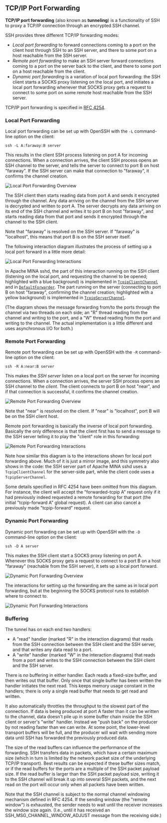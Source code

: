## TCP/IP Port Forwarding

**TCP/IP port forwarding** (also known as **tunneling**) is a functionality of SSH
to proxy a TCP/IP connection through an encrypted SSH channel.

SSH provides three different TCP/IP forwarding modes:

* *Local port forwarding* to forward connections coming to a port on the client host through SSH to an SSH server, and there to some port on a host reachable from the SSH server.
* *Remote port forwarding* to make an SSH server forward connections coming to a port on the server back to the client, and there to some port on a host reachable from the client.
* *Dynamic port forwarding* is a variation of local port forwarding: the SSH client starts a SOCKS proxy listening on the local port, and initiates a local port forwarding whenever that SOCKS proxy gets a request to connect to some port on some remote host reachable from the SSH server.

TCP/IP port forwarding is specified in [RFC 4254](https://tools.ietf.org/html/rfc4254#section-7).

### Local Port Forwarding

Local port forwarding can be set up with OpenSSH with the `-L` command-line option
on the client:

```
ssh -L A:faraway:B server
```

This results in the client SSH process listening on port A for incoming connections.
When a connection arrives, the client SSH process opens an SSH channel to the server,
and tells the server to connect to port B on host "faraway". If the SSH server can
make that connection to "faraway", it confirms the channel creation.

![Local Port Forwarding Overview](./forward_local_overview.svg)

The SSH client then starts reading data from port A and sends it encrypted through
the channel. Any data arriving on the channel from the SSH server is decrypted and
written to port A. The server decrypts any data arriving on its end of the SSH
channel and writes it to port B on host "faraway", and starts reading data from
that port and sends it encrypted through the channel to the SSH client.

Note that "faraway" is resolved on the SSH server. If "faraway" is "localhost",
this means that port B is on the SSH server itself.

The following interaction diagram illustrates the process of setting up a local
port forward in a little more detail:

![Local Port Forwarding Interactions](./forward_local_interaction.svg)

In Apache MINA sshd, the part of this interaction running on the SSH client
(listening on the local port, and requesting the channel to be opened; highlighted
with a blue background) is implemented in [`TcpipClientChannel`](../../sshd-core/src/main/java/org/apache/sshd/common/forward/TcpipClientChannel.java)
and in [`DefaultForwarder`](../../sshd-core/src/main/java/org/apache/sshd/common/forward/DefaultForwarder.java).
The part running on the server (connecting to port B on host "faraway", confirming
the channel creation; highlighted with a yellow background) is implemented in
[`TcpipServerChannel`](../../sshd-core/src/main/java/org/apache/sshd/server/forward/TcpipServerChannel.java).

(The diagram shows the message forwarding from/to the ports through the channel
via two threads on each side; an "R" thread reading from the channel and writing
to the port, and a "W" thread reading from the port and writing to the channel.
The actual implementation is a little different and uses asynchronous I/O for
both.)

### Remote Port Forwarding

Remote port forwarding can be set up with OpenSSH with the `-R` command-line option
on the client:

```
ssh -R A:near:B server
```

This makes the *SSH server* listen on a local port on the server for incoming
connections. When a connection arrives, the server SSH process opens an SSH channel
to the *client*. The client connects to port B on host "near", and if that connection
is successful, it confirms the channel creation.

![Remote Port Forwarding Overview](./forward_remote_overview.svg)

Note that "near" is resolved on the client. If "near" is "localhost", port B will
be on the SSH client host.

Remote port forwarding is basically the inverse of local port forwarding. Basically
the only difference is that the client first has to send a message to the SSH server
telling it to play the "client" role in this forwarding:

![Remote Port Forwarding Interactions](./forward_remote_interaction.svg)

Note how similar this diagram is to the interactions shown for local port forwarding
above. Much of it is just a mirror image, and this symmetry also shows in the code:
the SSH server part of Apache MINA sshd uses a `TcpipClientChannel` for the server-side
part, while the client code uses a `TcpipServerChannel`.

Some details specified in RFC 4254 have been omitted from this diagram. For instance,
the client will accept the "forwarded-tcpip A" request only if it had previously indeed
requested a remote forwarding for that port (the initial "tcpip-forward A" global
request). A client can also cancel a previously made "tcpip-forward" request.

### Dynamic Port Forwarding

Dynamic port forwarding can be set up with OpenSSH with the `-D` command-line option
on the client:

```
ssh -D A server
```

This makes the SSH client start a SOCKS proxy listening on port A. Whenever this SOCKS
proxy gets a request to connect to a port B on a host "faraway" (reachable from the SSH
server), it sets up a local port forward.

![Dynamic Port Forwarding Overview](./forward_dynamic_overview.svg)

The interactions for setting up the forwarding are the same as in local port forwarding,
but at the beginning the SOCKS protocol runs to establish where to connect to.

![Dynamic Port Forwarding Interactions](./forward_dynamic_interaction.svg)

### Buffering

The tunnel has on each end two handlers:

* A "read" handler (marked "R" in the interaction diagrams) that reads from the SSH connection between the SSH client and the SSH server, and that writes any data read to a port.
* A "write" handler (marked "W" in the interaction diagrams) that reads from a port and writes to the SSH connection between the SSH client and the SSH server.

There is *no* buffering in either handler. Each reads a fixed-size buffer, and then
writes out that buffer. Only once that single buffer has been written the handler
initiates the next read. This keeps memory usage constant in the handlers; there is
only a single read buffer that needs to get read and written.

It also automatically throttles the throughput to the slowest part of the connection.
If data is being produced at port A faster than it can be written to the channel, data
doesn't pile up in some buffer chain inside the SSH client or server's "write" handler.
Instead we "push back" on the producer by not reading faster than we can write. At
some point, the lower-level transport buffers will be full, and the producer will wait
with sending more data until SSH has forwarded the previously produced data.

The size of the read buffers can influence the performance of the forwarding. SSH
transfers data in packets, which have a certain maximum size (which in turn is limited
by the network packet size of the underlying TCP/IP transport). Best results can be
expected if these buffer sizes match, or if the read buffers for the ports are a
multiple of the SSH packet payload size. If the read buffer is larger than the SSH
packet payload size, writing it to the SSH channel will break it up into several
SSH packets, and the next read on the port will occur only when all packets have been
written.

Note that the SSH channel is subject to the normal channel windowing mechanism defined
in RFC 4254. If the sending window (the "remote window") is exhausted, the sender needs
to wait until the receiver increases the window size again. (I.e., until it has received
an SSH_MSG_CHANNEL_WINDOW_ADJUST message from the receiving side.)
